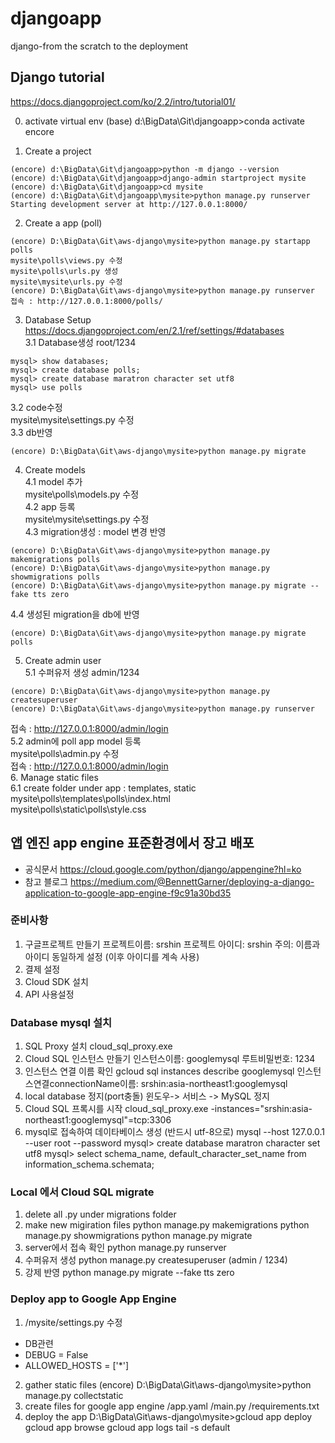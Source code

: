 # djangoapp
django-from the scratch to the deployment  
## Django tutorial
https://docs.djangoproject.com/ko/2.2/intro/tutorial01/

0. activate virtual env
(base) d:\BigData\Git\djangoapp>conda activate encore

1. Create a project
```
(encore) d:\BigData\Git\djangoapp>python -m django --version
(encore) d:\BigData\Git\djangoapp>django-admin startproject mysite
(encore) d:\BigData\Git\djangoapp>cd mysite
(encore) d:\BigData\Git\djangoapp\mysite>python manage.py runserver
Starting development server at http://127.0.0.1:8000/
```
2. Create a app (poll)  
```
(encore) D:\BigData\Git\aws-django\mysite>python manage.py startapp polls
mysite\polls\views.py 수정
mysite\polls\urls.py 생성
mysite\mysite\urls.py 수정
(encore) D:\BigData\Git\aws-django\mysite>python manage.py runserver
접속 : http://127.0.0.1:8000/polls/
```
3. Database Setup  
https://docs.djangoproject.com/en/2.1/ref/settings/#databases  
3.1 Database생성 root/1234  
```
mysql> show databases;
mysql> create database polls;
mysql> create database maratron character set utf8
mysql> use polls
```
3.2 code수정  
mysite\mysite\settings.py 수정  
3.3  db반영  
```
(encore) D:\BigData\Git\aws-django\mysite>python manage.py migrate
```
4. Create models  
4.1 model 추가   
mysite\polls\models.py 수정  
4.2 app 등록  
mysite\mysite\settings.py 수정  
4.3 migration생성 : model 변경 반영  
```
(encore) D:\BigData\Git\aws-django\mysite>python manage.py makemigrations polls
(encore) D:\BigData\Git\aws-django\mysite>python manage.py showmigrations polls
(encore) D:\BigData\Git\aws-django\mysite>python manage.py migrate --fake tts zero
```
4.4 생성된 migration을 db에 반영 
```
(encore) D:\BigData\Git\aws-django\mysite>python manage.py migrate polls
```
5. Create admin user  
5.1 수퍼유저 생성 admin/1234  
```
(encore) D:\BigData\Git\aws-django\mysite>python manage.py createsuperuser 
(encore) D:\BigData\Git\aws-django\mysite>python manage.py runserver
```
접속 : http://127.0.0.1:8000/admin/login  
5.2 admin에 poll app model 등록    
mysite\polls\admin.py 수정  
접속 : http://127.0.0.1:8000/admin/login  
6. Manage static files  
6.1 create folder under app : templates, static    
mysite\polls\templates\polls\index.html    
mysite\polls\static\polls\style.css    


## 앱 엔진 app engine 표준환경에서 장고 배포 
* 공식문서 
https://cloud.google.com/python/django/appengine?hl=ko
* 참고 블로그
https://medium.com/@BennettGarner/deploying-a-django-application-to-google-app-engine-f9c91a30bd35

### 준비사항
1. 구글프로젝트 만들기
프로젝트이름: srshin 프로젝트 아이디: srshin
주의: 이름과 아이디 동일하게 설정 (이후 아이디를 계속 사용)
2. 결제 설정
3. Cloud SDK 설치
4. API 사용설정

### Database mysql 설치 
1. SQL Proxy 설치
cloud_sql_proxy.exe
2. Cloud SQL 인스턴스 만들기
인스턴스이름: googlemysql
루트비밀번호: 1234
3. 인스턴스 연결 이름 확인
gcloud sql instances describe googlemysql
인스턴스연결connectionName이름: srshin:asia-northeast1:googlemysql
4. local database 정지(port충돌)
윈도우-> 서비스 -> MySQL 정지
5. Cloud SQL 프록시를 시작
cloud_sql_proxy.exe -instances="srshin:asia-northeast1:googlemysql"=tcp:3306
6. mysql로 접속하여 데이타베이스 생성 (반드시 utf-8으로)
mysql --host 127.0.0.1 --user root --password
mysql> create database maratron character set utf8
mysql> select schema_name, default_character_set_name from information_schema.schemata;

### Local 에서 Cloud SQL migrate
1. delete all .py under migrations folder
2. make new migiration files
python manage.py makemigrations
python manage.py showmigrations
python manage.py migrate
3. server에서 접속 확인
python manage.py runserver
4. 수퍼유저 생성
python manage.py createsuperuser (admin / 1234) 
5. 강제 반영
python manage.py migrate --fake tts zero

### Deploy app to Google App Engine
1. /mysite/settings.py 수정
* DB관련
* DEBUG = False
* ALLOWED_HOSTS = ['*']
2. gather static files
(encore) D:\BigData\Git\aws-django\mysite>python manage.py collectstatic
3. create files for google app engine
/app.yaml
/main.py
/requirements.txt
4. deploy the app
D:\BigData\Git\aws-django\mysite>gcloud app deploy
gcloud app browse
gcloud app logs tail -s default



